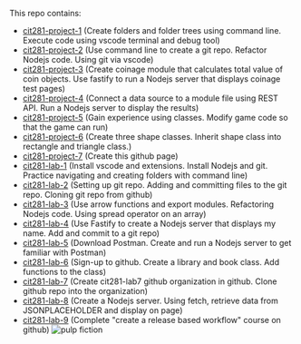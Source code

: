 This repo contains:

- [cit281-project-1](https://srutherhub.github.io/cit281-project-1/) (Create folders and folder trees using command line. Execute code using vscode terminal and debug tool)
- [cit281-project-2](https://srutherhub.github.io/cit281-project-2/) (Use command line to create a git repo. Refactor Nodejs code. Using git via vscode)
- [cit281-project-3](https://srutherhub.github.io/cit281-project-3/) (Create coinage module that calculates total value of coin objects. Use fastify to run a Nodejs server that displays coinage test pages)
- [cit281-project-4](https://srutherhub.github.io/cit281-project-4/) (Connect a data source to a module file using REST API. Run a Nodejs server to display the results)
- [cit281-project-5](https://srutherhub.github.io/cit281-project-5/) (Gain experience using classes. Modify game code so that the game can run)
- [cit281-project-6](https://srutherhub.github.io/cit281-project-6/) (Create three shape classes. Inherit shape class into rectangle and triangle class.)
- [cit281-project-7](https://srutherhub.github.io/cit281-project-7/) (Create this github page)
- [cit281-lab-1](https://srutherhub.github.io/cit281-lab-1/) (Install vscode and extensions. Install Nodejs and git. Practice navigating and creating folders with command line)
- [cit281-lab-2](https://srutherhub.github.io/cit281-lab-2/) (Setting up git repo. Adding and committing files to the git repo. Cloning git repo from github)
- [cit281-lab-3](https://srutherhub.github.io/cit281-lab-3/) (Use arrow functions and export modules. Refactoring Nodejs code. Using spread operator on an array)
- [cit281-lab-4](https://srutherhub.github.io/cit281-lab-4/) (Use Fastify to create a Nodejs server that displays my name. Add and commit to a git repo)
- [cit281-lab-5](https://srutherhub.github.io/cit281-lab-5/) (Download Postman. Create and run a Nodejs server to get familiar with Postman)
- [cit281-lab-6](https://srutherhub.github.io/cit281-lab-6/) (Sign-up to github. Create a library and book class. Add functions to the class)
- [cit281-lab-7](https://srutherhub.github.io/cit281-lab-7/) (Create cit281-lab7 github organization in github. Clone github repo into the organization)
- [cit281-lab-8](https://srutherhub.github.io/cit281-lab-8/) (Create a Nodejs server. Using fetch, retrieve data from JSONPLACEHOLDER and display on page)
- [cit281-lab-9](https://srutherhub.github.io/cit281-lab-9/) (Complete "create a release based workflow" course on github)
![pulp fiction](http://srutherhub.github.io/pulpfiction.jpg/)
